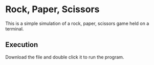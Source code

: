 # Rock, Paper, Scissors

This is a simple simulation of a rock, paper, scissors game held on a terminal. 

## Execution

Download the file and double click it to run the program.
